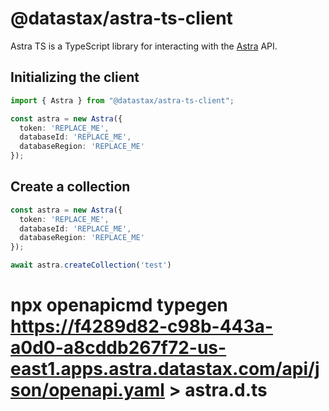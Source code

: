# @datastax/astra-ts-client

Astra TS is a TypeScript library for interacting with the [Astra](https://astra.datastax.com/) API.

## Initializing the client

```typescript
import { Astra } from "@datastax/astra-ts-client";

const astra = new Astra({
  token: 'REPLACE_ME',
  databaseId: 'REPLACE_ME',
  databaseRegion: 'REPLACE_ME'
});
```

## Create a collection
```typescript
const astra = new Astra({
  token: 'REPLACE_ME',
  databaseId: 'REPLACE_ME',
  databaseRegion: 'REPLACE_ME'
});

await astra.createCollection('test')

```












# npx openapicmd typegen https://f4289d82-c98b-443a-a0d0-a8cddb267f72-us-east1.apps.astra.datastax.com/api/json/openapi.yaml > astra.d.ts
